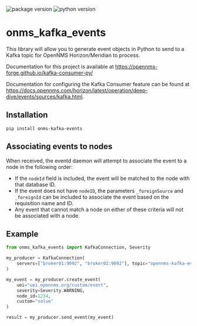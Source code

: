 ![package version](https://img.shields.io/pypi/v/onms_kafka_events)
![python version](https://img.shields.io/pypi/pyversions/onms_kafka_events)

# onms_kafka_events

This library will allow you to generate event objects in Python to send to a Kafka topic for OpenNMS Horizon/Meridian to process.

Documentation for this project is available at https://opennms-forge.github.io/kafka-consumer-py/

Documentation for configuring the Kafka Consumer feature can be found at https://docs.opennms.com/horizon/latest/operation/deep-dive/events/sources/kafka.html.

## Installation

```
pip install onms-kafka-events
```

## Associating events to nodes

When received, the eventd daemon will attempt to associate the event to a node in the following order:

 * If the `nodeId` field is included, the event will be matched to the node with that database ID.
 * If the event does not have `nodeID`, the parameters `_foreignSource` and `_foreignId` can be included to associate the event based on the requisition name and ID.
 * Any event that cannot match a node on either of these criteria will not be associated with a node.

## Example

```py
from onms_kafka_events import KafkaConnection, Severity

my_producer = KafkaConnection(
    servers=["broker01:9092", "broker02:9092"], topic="opennms-kafka-events"
)

my_event = my_producer.create_event(
    uei="uei.opennms.org/custom/event",
    severity=Severity.WARNING,
    node_id=1234,
    custom="value"
)

result = my_producer.send_event(my_event)
```
